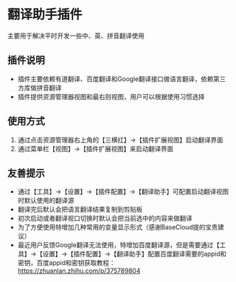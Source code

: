 # 翻译助手插件
主要用于解决平时开发一些中、英、拼音翻译使用

## 插件说明
* 插件主要依赖有道翻译、百度翻译和Google翻译接口做语言翻译，依赖第三方库做拼音翻译
* 插件提供资源管理器视图和最右则视图，用户可以根据使用习惯选择

## 使用方式
1. 通过点击资源管理器右上角的【三横扛】->【插件扩展视图】启动翻译界面
2. 通过菜单栏【视图】->【插件扩展视图】来启动翻译界面

## 友善提示
* 通过【工具】->【设置】->【插件配置】->【翻译助手】可配置启动翻译视图时默认使用的翻译源
* 翻译完后默认会把语言翻译结果复制到剪贴板
* 初次启动或者翻译视口切换时默认会把当前选中的内容来做翻译
* 为了方便使用特增加几种常用的变量显示形式（感谢BaseCloud提的宝贵建议）
* 最近用户反馈Google翻译无法使用，特增加百度翻译源，但是需要通过【工具】->【设置】->【插件配置】->【翻译助手】配置百度翻译需要的appid和密钥，百度appid和密钥获取教程：https://zhuanlan.zhihu.com/p/375789804

